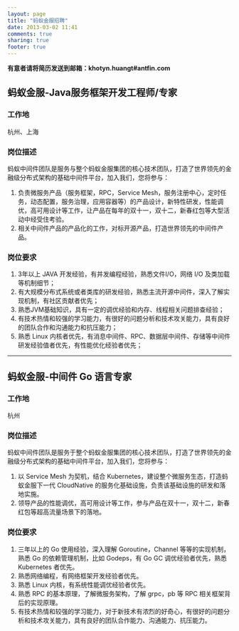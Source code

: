 ```yaml
---
layout: page
title: "蚂蚁金服招聘"
date: 2013-03-02 11:41
comments: true
sharing: true
footer: true
---
```


**有意者请将简历发送到邮箱：khotyn.huangt#antfin.com**

## 蚂蚁金服-Java服务框架开发工程师/专家

### 工作地

杭州、上海

### 岗位描述

蚂蚁中间件团队是服务与整个蚂蚁金服集团的核心技术团队，打造了世界领先的金融级分布式架构的基础中间件平台，加入我们，您将参与：

1. 负责微服务产品（服务框架，RPC，Service Mesh，服务注册中心，定时任务，动态配置，服务治理，应用容器等）的产品设计，新特性研发，性能调优，高可用设计等工作，让产品在每年的双十一，双十二，新春红包等大型活动中经受住考验。
2. 相关中间件产品的产品化的工作，对标开源产品，打造世界领先的中间件产品。

### 岗位要求

1. 3年以上 JAVA 开发经验，有并发编程经验，熟悉文件I/O，网络 I/O 及类加载等机制细节；
2. 有大规模分布式系统或者类库的研发经验，熟悉主流开源中间件，深入了解实现机制，有社区贡献者优先；
3. 熟悉JVM基础知识，具有一定的调优经验和内存、线程相关问题排查经验；
4. 有技术热情和较强的学习能力，有很好的问题分析和技术攻关能力，具有良好的团队合作和沟通能力和抗压能力；
5. 熟悉 Linux 内核者优先，有消息中间件、RPC、数据层中间件、存储等中间件研发经验值者优先，有性能优化经验者优先；

---

## 蚂蚁金服-中间件 Go 语言专家

### 工作地

杭州

### 岗位描述

蚂蚁中间件团队是服务于整个蚂蚁金服集团的核心技术团队，打造了世界领先的金融级分布式架构的基础中间件平台，加入我们，您将参与：

1. 以 Service Mesh 为契机，结合 Kubernetes，建设整个微服务生态，打造蚂蚁金服下一代 CloudNative 的服务化基础设施，负责该基础设施的研发和落地实施。
2. 领导产品的性能调优，高可用设计等工作，参与产品在双十一，双十二，新春红包等超高流量场景下的落地。

### 岗位要求
1. 三年以上的 Go 使用经验，深入理解 Goroutine，Channel 等等的实现机制，熟悉 Go 的依赖管理机制，比如 Godeps，有 Go GC 调优经验者优先，熟悉 Kubernetes 者优先。
2. 熟悉网络编程，有网络框架开发经验者优先。
3. 熟悉 Linux 内核，有系统性能调优经验者优先。
4. 熟悉 RPC 的基本原理，了解微服务架构，了解 grpc，pb 等 RPC 相关框架背后的实现原理。
5. 有技术热情和较强的学习能力，对于新技术有浓烈的好奇心，有很好的问题分析和技术攻关能力，具有良好的团队合作能力、沟通能力、抗压能力。
